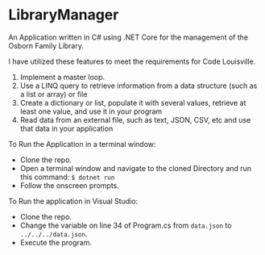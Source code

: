 # LibraryManager
An Application written in C# using .NET Core for the management of the Osborn Family Library.

I have utilized these features to meet the requirements for Code Louisville. 
1) Implement a master loop.
2) Use a LINQ query to retrieve information from a data structure (such as a list or array) or file
3) Create a dictionary or list, populate it with several values, retrieve at least one value, and use it in your program
4) Read data from an external file, such as text, JSON, CSV, etc and use that data in your application


To Run the Application in a terminal window:
- Clone the repo.
- Open a terminal window and navigate to the cloned Directory and run this command:  ```$ dotnet run```
- Follow the onscreen prompts.

To Run the application in Visual Studio:
- Clone the repo.
- Change the variable on line 34 of Program.cs from `data.json` to `../../../data.json`.
- Execute the program.
